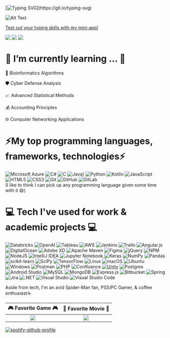 [![Typing SVG](https://readme-typing-svg.demolab.com?font=Fira+Code&size=19&duration=2700&pause=600&width=500&lines=I'm+Jason.+Welcome+to+my+GitHub!;3rd+Year+CS+Student+%40+UCF;Strategic+Student+Program+@+Siemens+DISW;Vice+President+of+UCF's+ACM+Chapter;I+love+programming+%26+bad+jokes!;Why+do+Java+programmers+need+glasses%3F;Because+they+can't+C%23.;Kinda+smells+like+updog+in+here.)](https://git.io/typing-svg)

![Alt Text](https://c.tenor.com/-p-p8MvwM3AAAAAM/dog-funny.gif) 

[Test out your typing skills with my mini-app!](https://jasonsaini.github.io/Typing-Test/src/index.html)

[![](https://img.shields.io/badge/📄resume-gray?&style=for-the-badge)](https://www.dropbox.com/s/by2ke6bby975o4j/Jason%20Saini%20-%20Resume%20March%202023.pdf?dl=0)
[![](https://img.shields.io/badge/linkedin-%230077B5.svg?&style=for-the-badge&logo=linkedin&logoColor=white)](https://www.linkedin.com/in/jason-saini/)
[![](https://img.shields.io/badge/Microsoft_Outlook-0078D4?style=for-the-badge&logo=microsoft-outlook&logoColor=white)](mailto:j.saini18@knights.ucf.edu)
<br>

                                  
🌱 I’m currently learning ... 🌱  
===============================
🧬 Bioinformatics Algorithms
 
🛡️ Cyber Defense Analysis
 
📈 Advanced Statistical Methods
 
💰 Accounting Principles
 
🌐 Computer Networking Applications

⚡My top programming languages, frameworks, technologies⚡
==================================
![Microsoft Azure](https://img.shields.io/badge/Microsoft%20Azure-0078D4?logo=microsoftazure&logoColor=fff&style=for-the-badge)
![C#](https://img.shields.io/badge/c%23-%23239120.svg?style=for-the-badge&logo=c-sharp&logoColor=white)
![C](https://img.shields.io/badge/c-%2300599C.svg?style=for-the-badge&logo=c&logoColor=white)
![Java](https://img.shields.io/badge/java-%23ED8B00.svg?style=for-the-badge&logo=java&logoColor=white)]
![Python](https://img.shields.io/badge/python-3670A0?style=for-the-badge&logo=python&logoColor=ffdd54)
![Kotlin](https://img.shields.io/badge/kotlin-%237F52FF.svg?style=for-the-badge&logo=kotlin&logoColor=white)
![JavaScript](https://img.shields.io/badge/javascript-%23323330.svg?style=for-the-badge&logo=javascript&logoColor=%23F7DF1E)
![HTML5](https://img.shields.io/badge/html5-%23E34F26.svg?style=for-the-badge&logo=html5&logoColor=white)
![CSS3](https://img.shields.io/badge/css3-%231572B6.svg?style=for-the-badge&logo=css3&logoColor=white)
![Git](https://img.shields.io/badge/git-%23F05033.svg?style=for-the-badge&logo=git&logoColor=white)
![GitHub](https://img.shields.io/badge/github-%23121011.svg?style=for-the-badge&logo=github&logoColor=white)
![GitLab](https://img.shields.io/badge/GitLab-330F63?style=for-the-badge&logo=gitlab&logoColor=white)
<br/>
(I like to think I can pick up any programming language given some time with it :smile:)

💻 Tech I've used for work & academic projects 💻
============================================
![Databricks](https://img.shields.io/badge/Databricks-FF3621?style=for-the-badge&logo=Databricks&logoColor=white)
![OpenAI](https://img.shields.io/badge/OpenAI-412991.svg?style=for-the-badge&logo=OpenAI&logoColor=white)
![Tableau](https://img.shields.io/badge/Tableau-E97627.svg?style=for-the-badge&logo=Tableau&logoColor=white)
![AWS](https://img.shields.io/badge/AWS-%23FF9900.svg?style=for-the-badge&logo=amazon-aws&logoColor=white)
![Jenkins](https://img.shields.io/badge/jenkins-%232C5263.svg?style=for-the-badge&logo=jenkins&logoColor=white)
![Trello](https://img.shields.io/badge/Trello-%23026AA7.svg?style=for-the-badge&logo=Trello&logoColor=white)
![Angular.js](https://img.shields.io/badge/angular.js-%23E23237.svg?style=for-the-badge&logo=angularjs&logoColor=white)
![DigitalOcean](https://img.shields.io/badge/DigitalOcean-%230167ff.svg?style=for-the-badge&logo=digitalOcean&logoColor=white)
![Adobe XD](https://img.shields.io/badge/Adobe%20XD-470137?style=for-the-badge&logo=Adobe%20XD&logoColor=#FF61F6)
![Apache Maven](https://img.shields.io/badge/Apache%20Maven-C71A36?style=for-the-badge&logo=Apache%20Maven&logoColor=white)
![Figma](https://img.shields.io/badge/figma-%23F24E1E.svg?style=for-the-badge&logo=figma&logoColor=white)
![jQuery](https://img.shields.io/badge/jquery-%230769AD.svg?style=for-the-badge&logo=jquery&logoColor=white)
![NPM](https://img.shields.io/badge/NPM-%23000000.svg?style=for-the-badge&logo=npm&logoColor=white)
![NodeJS](https://img.shields.io/badge/node.js-6DA55F?style=for-the-badge&logo=node.js&logoColor=white)
![IntelliJ IDEA](https://img.shields.io/badge/IntelliJIDEA-000000.svg?style=for-the-badge&logo=intellij-idea&logoColor=white)
![Jupyter Notebook](https://img.shields.io/badge/jupyter-%23FA0F00.svg?style=for-the-badge&logo=jupyter&logoColor=white)
![Keras](https://img.shields.io/badge/Keras-%23D00000.svg?style=for-the-badge&logo=Keras&logoColor=white)
![NumPy](https://img.shields.io/badge/numpy-%23013243.svg?style=for-the-badge&logo=numpy&logoColor=white)
![Pandas](https://img.shields.io/badge/pandas-%23150458.svg?style=for-the-badge&logo=pandas&logoColor=white)
![scikit-learn](https://img.shields.io/badge/scikit--learn-%23F7931E.svg?style=for-the-badge&logo=scikit-learn&logoColor=white)
![SciPy](https://img.shields.io/badge/SciPy-%230C55A5.svg?style=for-the-badge&logo=scipy&logoColor=%white)
![TensorFlow](https://img.shields.io/badge/TensorFlow-%23FF6F00.svg?style=for-the-badge&logo=TensorFlow&logoColor=white)
![Linux](https://img.shields.io/badge/Linux-FCC624?style=for-the-badge&logo=linux&logoColor=black)
![macOS](https://img.shields.io/badge/mac%20os-000000?style=for-the-badge&logo=macos&logoColor=F0F0F0)
![Ubuntu](https://img.shields.io/badge/Ubuntu-E95420?style=for-the-badge&logo=ubuntu&logoColor=white)
![Windows](https://img.shields.io/badge/Windows-0078D6?style=for-the-badge&logo=windows&logoColor=white)
![Postman](https://img.shields.io/badge/Postman-FF6C37?style=for-the-badge&logo=postman&logoColor=white)
![PHP](https://img.shields.io/badge/php-%23777BB4.svg?style=for-the-badge&logo=php&logoColor=white)
![Confluence](https://img.shields.io/badge/confluence-%23172BF4.svg?style=for-the-badge&logo=confluence&logoColor=white)
[![Unity](https://img.shields.io/badge/unity-%23000000.svg?style=for-the-badge&logo=unity&logoColor=white)]()
![Postgres](https://img.shields.io/badge/postgres-%23316192.svg?style=for-the-badge&logo=postgresql&logoColor=white)
![Android Studio](https://img.shields.io/badge/Android%20Studio-3DDC84.svg?style=for-the-badge&logo=android-studio&logoColor=white)
![MySQL](https://img.shields.io/badge/mysql-%2300f.svg?style=for-the-badge&logo=mysql&logoColor=white)
![MongoDB](https://img.shields.io/badge/MongoDB-%234ea94b.svg?style=for-the-badge&logo=mongodb&logoColor=white)
![Express.js](https://img.shields.io/badge/express.js-%23404d59.svg?style=for-the-badge&logo=express&logoColor=%2361DAFB)
![Bitbucket](https://img.shields.io/badge/bitbucket-%230047B3.svg?style=for-the-badge&logo=bitbucket&logoColor=white)
![Spring](https://img.shields.io/badge/spring-%236DB33F.svg?style=for-the-badge&logo=spring&logoColor=white)
![Jira](https://img.shields.io/badge/jira-%230A0FFF.svg?style=for-the-badge&logo=jira&logoColor=white)
![.NET](https://img.shields.io/badge/.NET-5C2D91?style=for-the-badge&logo=.net&logoColor=white)
![Visual Studio](https://img.shields.io/badge/Visual%20Studio-5C2D91.svg?style=for-the-badge&logo=Visual-Studio&logoColor=white)
![Visual Studio Code](https://img.shields.io/badge/Visual%20Studio%20Code-0078d7.svg?style=for-the-badge&logo=visual-studio-code&logoColor=white)

Aside from tech, I'm an avid Spider-Man fan, PS5/PC Gamer, & coffee enthusiast:coffee:


🎮 Favorite Game 🎮            | 🎥 Favorite Movie 🎥
:-------------------------:|:-------------------------:
![](https://media.tenor.com/pkkLaWsqpy4AAAAd/marvel-spider-man-2-marvel%27s-spider-man-2.gif)| ![](https://akm-img-a-in.tosshub.com/sites/dailyo//resources/202306/logo-animated010623010832.gif)

[![spotify-github-profile](https://spotify-github-profile.vercel.app/api/view?uid=a29yisdziw39oqmni223yjvgc&cover_image=true&theme=natemoo-re&show_offline=false&background_color=121212&interchange=false&bar_color=53b14f&bar_color_cover=false)](https://open.spotify.com/playlist/2MQwtW0Ldbs8g7ZoXLoPjl)
